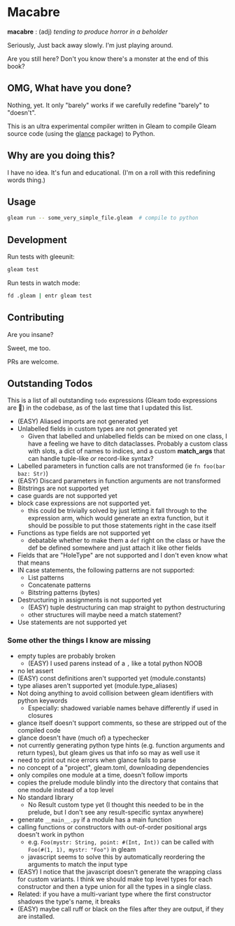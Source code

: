 # Macabre

**macabre** : (adj) _tending to produce horror in a beholder_

Seriously, Just back away slowly. I'm just playing around.

Are you still here? Don't you know there's a monster at the end of this book?

## OMG, What have you done?

Nothing, yet. It only "barely" works if we carefully redefine "barely" to "doesn't".

This is an ultra experimental compiler written in Gleam to compile Gleam source code (using
the [glance](https://hexdocs.pm/glance/) package) to Python.

## Why are you doing this?

I have no idea. It's fun and educational. (I'm on a roll with this redefining words thing.)

## Usage

```sh
gleam run -- some_very_simple_file.gleam  # compile to python
```

## Development

Run tests with gleeunit:

```sh
gleam test
```

Run tests in watch mode:

```sh
fd .gleam | entr gleam test
```

## Contributing

Are you insane?

Sweet, me too.

PRs are welcome.

## Outstanding Todos

This is a list of all outstanding `todo` expressions (Gleam todo expressions
are ) in the codebase, as of the last time that I updated this list.

- (EASY) Aliased imports are not generated yet
- Unlabelled fields in custom types are not generated yet
  - Given that labelled and unlabelled fields can be mixed on one class, I have
    a feeling we have to ditch dataclasses. Probably a custom class with slots, a
    dict of names to indices, and a custom **match_args** that can handle
    tuple-like _or_ record-like syntax?
- Labelled parameters in function calls are not transformed (ie `fn foo(bar baz: Str)`)
- (EASY) Discard parameters in function arguments are not transformed
- Bitstrings are not supported yet
- case guards are not supported yet
- block case expressions are not supported yet.
  - this could be trivially solved by just letting it fall through to the expression arm,
    which would generate an extra function, but it should be possible to put those
    statements right in the case itself
- Functions as type fields are not supported yet
  - debatable whether to make them a `def` right on the class or have the def be defined somewhere and just attach it like other fields
- Fields that are "HoleType" are not supported and I don't even know what that means
- IN case statements, the following patterns are not supported:
  - List patterns
  - Concatenate patterns
  - Bitstring patterns (bytes)
- Destructuring in assignments is not supported yet
  - (EASY) tuple destructuring can map straight to python destructuring
  - other structures will maybe need a match statement?
- Use statements are not supported yet

### Some other the things I know are missing

- empty tuples are probably broken
  - (EASY) I used parens instead of a `,` like a total python NOOB
- no let assert
- (EASY) const definitions aren't supported yet (module.constants)
- type aliases aren't supported yet (module.type_aliases)
- Not doing anything to avoid collision between gleam identifiers with python keywords
  - Especially: shadowed variable names behave differently if used in closures
- glance itself doesn't support comments, so these are stripped out of the compiled code
- glance doesn't have (much of) a typechecker
- not currently generating python type hints (e.g. function arguments and
  return types), but gleam gives us that info so may as well use it
- need to print out nice errors when glance fails to parse
- no concept of a "project", gleam.toml, downloading dependencies
- only compiles one module at a time, doesn't follow imports
- copies the prelude module blindly into the directory that contains that one module instead of a top level
- No standard library
  - No Result custom type yet (I thought this needed to be in the prelude, but I don't see any result-specific syntax anywhere)
- generate `__main__.py` if a module has a main function
- calling functions or constructors with out-of-order positional args doesn't
  work in python
  - e.g. `Foo(mystr: String, point: #(Int, Int))` can be called with `Foo(#(1,
1), mystr: "Foo")` in gleam
  - javascript seems to solve this by automatically reordering the arguments to
    match the input type
- (EASY) I notice that the javascript doesn't generate the wrapping class for custom
  variants. I think we should make top level types for each constructor and then a type union
  for all the types in a single class.
- Related: if you have a multi-variant type where the first constructor shadows
  the type's name, it breaks
- (EASY) maybe call ruff or black on the files after they are output, if they are installed.
